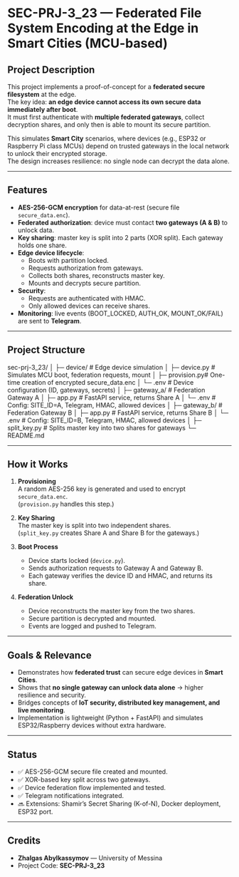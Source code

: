 # SEC-PRJ-3_23 — Federated File System Encoding at the Edge in Smart Cities (MCU-based)

## Project Description
This project implements a proof-of-concept for a **federated secure filesystem** at the edge.  
The key idea: **an edge device cannot access its own secure data immediately after boot**.  
It must first authenticate with **multiple federated gateways**, collect decryption shares, and only then is able to mount its secure partition.  

This simulates **Smart City** scenarios, where devices (e.g., ESP32 or Raspberry Pi class MCUs) depend on trusted gateways in the local network to unlock their encrypted storage.  
The design increases resilience: no single node can decrypt the data alone.

---

## Features
- **AES-256-GCM encryption** for data-at-rest (secure file `secure_data.enc`).  
- **Federated authorization**: device must contact **two gateways (A & B)** to unlock data.  
- **Key sharing**: master key is split into 2 parts (XOR split). Each gateway holds one share.  
- **Edge device lifecycle**:
  - Boots with partition locked.
  - Requests authorization from gateways.
  - Collects both shares, reconstructs master key.
  - Mounts and decrypts secure partition.  
- **Security**:
  - Requests are authenticated with HMAC.
  - Only allowed devices can receive shares.
- **Monitoring**: live events (BOOT_LOCKED, AUTH_OK, MOUNT_OK/FAIL) are sent to **Telegram**.

---

## Project Structure
sec-prj-3_23/
│
├─ device/ # Edge device simulation
│ ├─ device.py # Simulates MCU boot, federation requests, mount
│ ├─ provision.py# One-time creation of encrypted secure_data.enc
│ └─ .env # Device configuration (ID, gateways, secrets)
│
├─ gateway_a/ # Federation Gateway A
│ ├─ app.py # FastAPI service, returns Share A
│ └─ .env # Config: SITE_ID=A, Telegram, HMAC, allowed devices
│
├─ gateway_b/ # Federation Gateway B
│ ├─ app.py # FastAPI service, returns Share B
│ └─ .env # Config: SITE_ID=B, Telegram, HMAC, allowed devices
│
├─ split_key.py # Splits master key into two shares for gateways
└─ README.md



---

## How it Works
1. **Provisioning**  
   A random AES-256 key is generated and used to encrypt `secure_data.enc`.  
   (`provision.py` handles this step.)  

2. **Key Sharing**  
   The master key is split into two independent shares.  
   (`split_key.py` creates Share A and Share B for the gateways.)  

3. **Boot Process**  
   - Device starts locked (`device.py`).  
   - Sends authorization requests to Gateway A and Gateway B.  
   - Each gateway verifies the device ID and HMAC, and returns its share.  

4. **Federation Unlock**  
   - Device reconstructs the master key from the two shares.  
   - Secure partition is decrypted and mounted.  
   - Events are logged and pushed to Telegram.  

---

## Goals & Relevance
- Demonstrates how **federated trust** can secure edge devices in **Smart Cities**.  
- Shows that **no single gateway can unlock data alone** → higher resilience and security.  
- Bridges concepts of **IoT security, distributed key management, and live monitoring**.  
- Implementation is lightweight (Python + FastAPI) and simulates ESP32/Raspberry devices without extra hardware.  

---

## Status
- ✅ AES-256-GCM secure file created and mounted.  
- ✅ XOR-based key split across two gateways.  
- ✅ Device federation flow implemented and tested.  
- ✅ Telegram notifications integrated.  
- 🔜 Extensions: Shamir’s Secret Sharing (K-of-N), Docker deployment, ESP32 port.  

---

## Credits
- **Zhalgas Abylkassymov** — University of Messina  
- Project Code: **SEC-PRJ-3_23**
